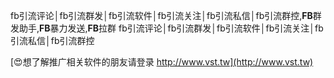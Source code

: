 fb引流评论│fb引流群发│fb引流软件│fb引流关注│fb引流私信│fb引流群控,**FB**群发助手,**FB**暴力发送,**FB**拉群
fb引流评论│fb引流群发│fb引流软件│fb引流关注│fb引流私信│fb引流群控

[😍想了解推广相关软件的朋友请登录 http://www.vst.tw](http://www.vst.tw)



